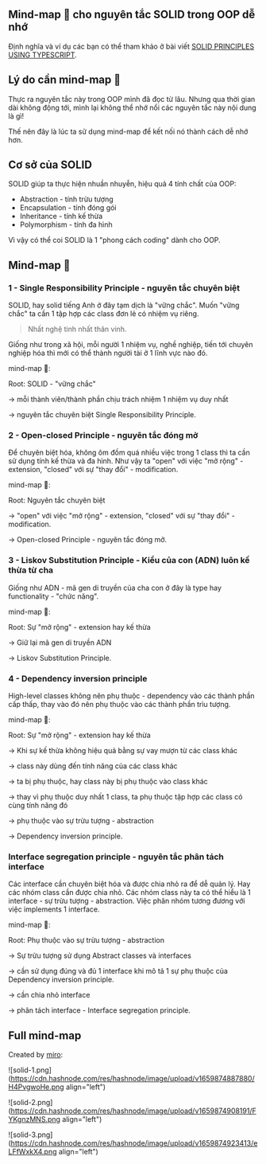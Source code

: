 ## Mind-map 🍁 cho nguyên tắc SOLID trong OOP dễ nhớ

Định nghĩa và ví dụ các bạn có thể tham khảo ở bài viết [
SOLID PRINCIPLES USING TYPESCRIPT](https://samueleresca.net/solid-principles-using-typescript/).

## Lý do cần mind-map 🍁

Thực ra nguyên tắc này trong OOP mình đã đọc từ lâu. Nhưng qua thời gian dài không động tới, mình lại không thể nhớ nổi các nguyên tắc này nội dung là gì!

Thế nên đây là lúc ta sử dụng mind-map để kết nối nó thành cách dễ nhớ hơn.

## Cơ sở của SOLID

SOLID giúp ta thực hiện nhuần nhuyễn, hiệu quả 4 tính chất của OOP:

- Abstraction - tính trừu tượng
- Encapsulation - tính đóng gói
- Inheritance - tính kế thừa
- Polymorphism - tính đa hình

Vì vậy có thể coi SOLID là 1 "phong cách coding" dành cho OOP.

## Mind-map 🍁

### 1 - Single Responsibility Principle - nguyên tắc chuyên biệt

SOLID, hay solid tiếng Anh ở đây tạm dịch là "vững chắc". Muốn "vững chắc" ta cần 1 tập hợp các class đơn lẻ có nhiệm vụ riêng.

>Nhất nghệ tinh nhất thân vinh.

Giống như trong xã hội, mỗi người 1 nhiệm vụ, nghề nghiệp, tiến tới chuyên nghiệp hóa thì mới có thể thành người tài ở 1 lĩnh vực nào đó.

mind-map 🍁:

Root: SOLID - "vững chắc"

-> mỗi thành viên/thành phần chịu trách nhiệm 1 nhiệm vụ duy nhất

-> nguyên tắc chuyên biệt Single Responsibility Principle.

### 2 - Open-closed Principle - nguyên tắc đóng mở

Để chuyên biệt hóa, không ôm đồm quá nhiều việc trong 1 class thì ta cần sử dụng tính kế thừa và đa hình. Như vậy ta "open" với việc "mở rộng" - extension, "closed" với sự "thay đổi" - modification.

mind-map 🍁:

Root: Nguyên tắc chuyên biệt

-> "open" với việc "mở rộng" - extension, "closed" với sự "thay đổi" - modification.

-> Open-closed Principle -  nguyên tắc đóng mở.

### 3 - Liskov Substitution Principle - Kiểu của con (ADN) luôn kế thừa từ cha

Giống như ADN - mã gen di truyền của cha con ở đây là type hay functionality - "chức năng".

mind-map 🍁:

Root: Sự "mở rộng" - extension hay kế thừa

-> Giữ lại mã gen di truyền ADN

-> Liskov Substitution Principle.

### 4 - Dependency inversion principle

High-level classes không nên phụ thuộc - dependency vào các thành phần cấp thấp, thay vào đó nên phụ thuộc vào các thành phần trìu tượng.

mind-map 🍁:

Root: Sự "mở rộng" - extension hay kế thừa

-> Khi sự kế thừa không hiệu quả bằng sự vay mượn từ các class khác

-> class này dùng đến tính năng của các class khác

-> ta bị phụ thuộc, hay class này bị phụ thuộc vào class khác

-> thay vì phụ thuộc duy nhất 1 class, ta phụ thuộc tập hợp các class có cùng tính năng đó

-> phụ thuộc vào sự trừu tượng - abstraction

-> Dependency inversion principle.

### Interface segregation principle - nguyên tắc phân tách interface

Các interface cần chuyên biệt hóa và được chia nhỏ ra để dễ quản lý. Hay các nhóm class cần được chia nhỏ. Các nhóm class này ta có thể hiểu là 1 interface - sự trừu tượng - abstraction. Việc phân nhóm tương đương với việc implements 1 interface.

mind-map 🍁:

Root: Phụ thuộc vào sự trừu tượng - abstraction

-> Sự trừu tượng sử dụng Abstract classes và interfaces

-> cần sử dụng đúng và đủ 1 interface khi mô tả 1 sự phụ thuộc của Dependency inversion principle.

-> cần chia nhỏ interface

-> phân tách interface - Interface segregation principle.

## Full mind-map

Created by [miro](miro.com):

![solid-1.png](https://cdn.hashnode.com/res/hashnode/image/upload/v1659874887880/H4PvgwoHe.png align="left")


![solid-2.png](https://cdn.hashnode.com/res/hashnode/image/upload/v1659874908191/FYKgnzMNS.png align="left")

![solid-3.png](https://cdn.hashnode.com/res/hashnode/image/upload/v1659874923413/eLFfWxkX4.png align="left")
